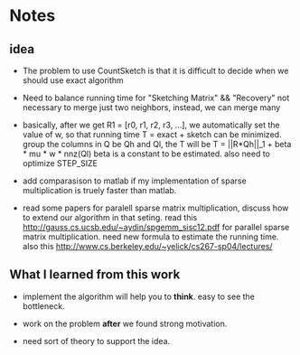 Notes
========

## idea
+ The problem to use CountSketch  is that it is difficult to
  decide when we should use exact algorithm

+ Need to balance running time for "Sketching Matrix" && "Recovery"
  not necessary to merge just two neighbors, instead, we can merge many

+ basically, after we get R1 = [r0, r1, r2, r3, ...], we automatically set the
  value of w, so that running time T = exact + sketch can be minimized.
  group the columns in Q be Qh and Ql, the T will be
  T = ||R*Qh||_1 + beta * mu * w * nnz(Ql)
  beta is a constant to be estimated.
  also need to optimize STEP_SIZE

+ add comparasison to matlab if my implementation of sparse multiplication
  is truely faster than matlab.

+ read some papers for paralell sparse matrix multiplication,
  discuss how to extend our algorithm in that seting.
  read this http://gauss.cs.ucsb.edu/~aydin/spgemm_sisc12.pdf
  for parallel sparse matrix multiplication.
  need new formula to estimate the running time.
  also this http://www.cs.berkeley.edu/~yelick/cs267-sp04/lectures/



## What I learned from this work
+ implement the algorithm will help you to **think**.
  easy to see the bottleneck.

+ work on the problem **after** we found strong motivation.

+ need sort of theory to support the idea.


